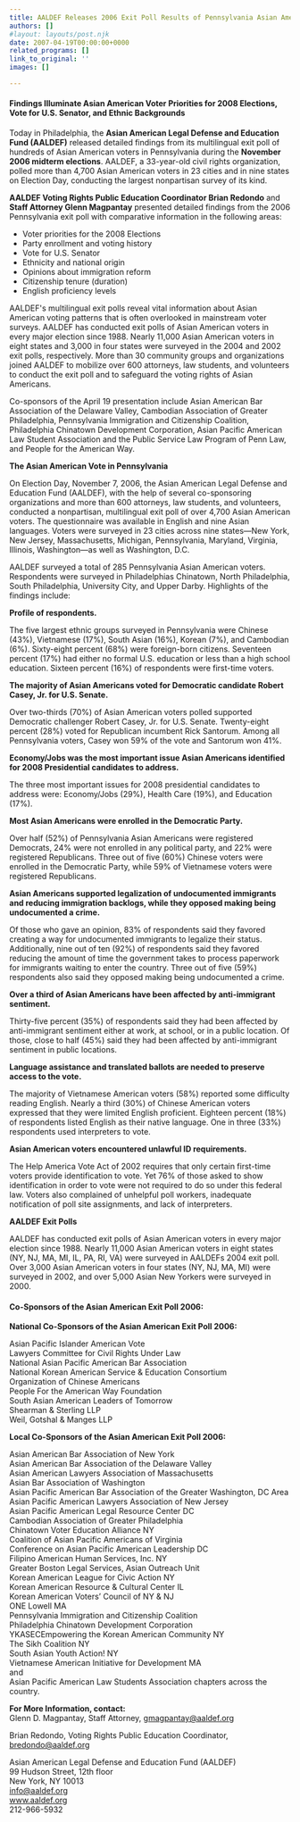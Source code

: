 ```yaml
---
title: AALDEF Releases 2006 Exit Poll Results of Pennsylvania Asian American Vote
authors: []
#layout: layouts/post.njk
date: 2007-04-19T00:00:00+0000
related_programs: []
link_to_original: ''
images: []

---
```

#### Findings Illuminate Asian American Voter Priorities for 2008 Elections, Vote for U.S. Senator, and Ethnic Backgrounds

Today in Philadelphia, the **Asian American Legal Defense and Education Fund (AALDEF)** released detailed findings from its multilingual exit poll of hundreds of Asian American voters in Pennsylvania during the **November 2006 midterm elections**. AALDEF, a 33-year-old civil rights organization, polled more than 4,700 Asian American voters in 23 cities and in nine states on Election Day, conducting the largest nonpartisan survey of its kind.

**AALDEF Voting Rights Public Education Coordinator Brian Redondo** and **Staff Attorney Glenn Magpantay** presented detailed findings from the 2006 Pennsylvania exit poll with comparative information in the following areas:

* Voter priorities for the 2008 Elections
* Party enrollment and voting history
* Vote for U.S. Senator
* Ethnicity and national origin
* Opinions about immigration reform
* Citizenship tenure (duration)
* English proficiency levels

AALDEF's multilingual exit polls reveal vital information about Asian American voting patterns that is often overlooked in mainstream voter surveys. AALDEF has conducted exit polls of Asian American voters in every major election since 1988. Nearly 11,000 Asian American voters in eight states and 3,000 in four states were surveyed in the 2004 and 2002 exit polls, respectively. More than 30 community groups and organizations joined AALDEF to mobilize over 600 attorneys, law students, and volunteers to conduct the exit poll and to safeguard the voting rights of Asian Americans.

Co-sponsors of the April 19 presentation include Asian American Bar Association of the Delaware Valley, Cambodian Association of Greater Philadelphia, Pennsylvania Immigration and Citizenship Coalition, Philadelphia Chinatown Development Corporation, Asian Pacific American Law Student Association and the Public Service Law Program of Penn Law, and People for the American Way.

**The Asian American Vote in Pennsylvania**

On Election Day, November 7, 2006, the Asian American Legal Defense and Education Fund (AALDEF), with the help of several co-sponsoring organizations and more than 600 attorneys, law students, and volunteers, conducted a nonpartisan, multilingual exit poll of over 4,700 Asian American voters. The questionnaire was available in English and nine Asian languages. Voters were surveyed in 23 cities across nine states—New York, New Jersey, Massachusetts, Michigan, Pennsylvania, Maryland, Virginia, Illinois, Washington—as well as Washington, D.C.

AALDEF surveyed a total of 285 Pennsylvania Asian American voters. Respondents were surveyed in Philadelphias Chinatown, North Philadelphia, South Philadelphia, University City, and Upper Darby. Highlights of the findings include:

**Profile of respondents.**

The five largest ethnic groups surveyed in Pennsylvania were Chinese (43%), Vietnamese (17%), South Asian (16%), Korean (7%), and Cambodian (6%). Sixty-eight percent (68%) were foreign-born citizens. Seventeen percent (17%) had either no formal U.S. education or less than a high school education. Sixteen percent (16%) of respondents were first-time voters.

**The majority of Asian Americans voted for Democratic candidate Robert Casey, Jr. for U.S. Senate.**

Over two-thirds (70%) of Asian American voters polled supported Democratic challenger Robert Casey, Jr. for U.S. Senate. Twenty-eight percent (28%) voted for Republican incumbent Rick Santorum. Among all Pennsylvania voters, Casey won 59% of the vote and Santorum won 41%.

**Economy/Jobs was the most important issue Asian Americans identified for 2008 Presidential candidates to address.**

The three most important issues for 2008 presidential candidates to address were: Economy/Jobs (29%), Health Care (19%), and Education (17%).

**Most Asian Americans were enrolled in the Democratic Party.**

Over half (52%) of Pennsylvania Asian Americans were registered Democrats, 24% were not enrolled in any political party, and 22% were registered Republicans. Three out of five (60%) Chinese voters were enrolled in the Democratic Party, while 59% of Vietnamese voters were registered Republicans.

**Asian Americans supported legalization of undocumented immigrants and reducing immigration backlogs, while they opposed making being undocumented a crime.**

Of those who gave an opinion, 83% of respondents said they favored creating a way for undocumented immigrants to legalize their status. Additionally, nine out of ten (92%) of respondents said they favored reducing the amount of time the government takes to process paperwork for immigrants waiting to enter the country. Three out of five (59%) respondents also said they opposed making being undocumented a crime.

**Over a third of Asian Americans have been affected by anti-immigrant sentiment.**

Thirty-five percent (35%) of respondents said they had been affected by anti-immigrant sentiment either at work, at school, or in a public location. Of those, close to half (45%) said they had been affected by anti-immigrant sentiment in public locations.

**Language assistance and translated ballots are needed to preserve access to the vote.**

The majority of Vietnamese American voters (58%) reported some difficulty reading English. Nearly a third (30%) of Chinese American voters expressed that they were limited English proficient. Eighteen percent (18%) of respondents listed English as their native language. One in three (33%) respondents used interpreters to vote.

**Asian American voters encountered unlawful ID requirements.**

The Help America Vote Act of 2002 requires that only certain first-time voters provide identification to vote. Yet 76% of those asked to show identification in order to vote were not required to do so under this federal law. Voters also complained of unhelpful poll workers, inadequate notification of poll site assignments, and lack of interpreters.

**AALDEF Exit Polls**

AALDEF has conducted exit polls of Asian American voters in every major election since 1988. Nearly 11,000 Asian American voters in eight states (NY, NJ, MA, MI, IL, PA, RI, VA) were surveyed in AALDEFs 2004 exit poll. Over 3,000 Asian American voters in four states (NY, NJ, MA, MI) were surveyed in 2002, and over 5,000 Asian New Yorkers were surveyed in 2000.

#### **Co-Sponsors of the Asian American Exit Poll 2006:**

**National Co-Sponsors of the Asian American Exit Poll 2006:**

Asian Pacific Islander American Vote  
Lawyers Committee for Civil Rights Under Law  
National Asian Pacific American Bar Association  
National Korean American Service & Education Consortium  
Organization of Chinese Americans  
People For the American Way Foundation  
South Asian American Leaders of Tomorrow  
Shearman & Sterling LLP  
Weil, Gotshal & Manges LLP

**Local Co-Sponsors of the Asian American Exit Poll 2006:**

Asian American Bar Association of New York  
Asian American Bar Association of the Delaware Valley  
Asian American Lawyers Association of Massachusetts  
Asian Bar Association of Washington  
Asian Pacific American Bar Association of the Greater Washington, DC Area  
Asian Pacific American Lawyers Association of New Jersey  
Asian Pacific American Legal Resource Center DC  
Cambodian Association of Greater Philadelphia  
Chinatown Voter Education Alliance NY  
Coalition of Asian Pacific Americans of Virginia  
Conference on Asian Pacific American Leadership DC  
Filipino American Human Services, Inc. NY  
Greater Boston Legal Services, Asian Outreach Unit  
Korean American League for Civic Action NY  
Korean American Resource & Cultural Center IL  
Korean American Voters’ Council of NY & NJ  
ONE Lowell MA  
Pennsylvania Immigration and Citizenship Coalition  
Philadelphia Chinatown Development Corporation  
YKASECEmpowering the Korean American Community NY  
The Sikh Coalition NY  
South Asian Youth Action! NY  
Vietnamese American Initiative for Development MA  
and  
Asian Pacific American Law Students Association chapters across the country.

**For More Information, contact:**  
Glenn D. Magpantay, Staff Attorney, gmagpantay@aaldef.org

Brian Redondo, Voting Rights Public Education Coordinator, bredondo@aaldef.org

Asian American Legal Defense and Education Fund (AALDEF)  
99 Hudson Street, 12th floor  
New York, NY 10013  
info@aaldef.org  
www.aaldef.org  
212-966-5932